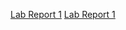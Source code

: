 [Lab Report 1](lab-report-1-week-2.html)
[Lab Report 1](https://m-chenh.github.io/cse15l-lab-reports/lab-report-1-week-2.html)
